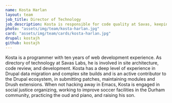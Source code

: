 ```yaml
---
name: Kosta Harlan
layout: team
job_title: Director of Technology
job_description: Kosta is responsible for code quality at Savas, keeping up to date with emerging technologies and ensuring our team follows best practices.
photo: "assets/img/team/kosta-harlan.jpg"
card: "assets/img/team/cards/kosta-harlan.jpg"
drupal: kostajh
github: kostajh
---
```

Kosta is a programmer with ten years of web development experience. As directory of technology at Savas Labs, he is involved in site architecture, code review, and development. Kosta has a deep level of experience in Drupal data migration and complex site builds and is an active contributor to the Drupal ecosystem, in submitting patches, maintaining modules and Drush extensions. When not hacking away in Emacs, Kosta is engaged in social justice organizing, working to improve soccer facilities in the Durham community, practicing the oud and piano, and raising his son.
